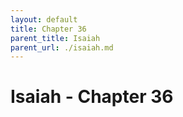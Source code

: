 ```yaml
---
layout: default
title: Chapter 36
parent_title: Isaiah
parent_url: ./isaiah.md
---
```


# Isaiah - Chapter 36
